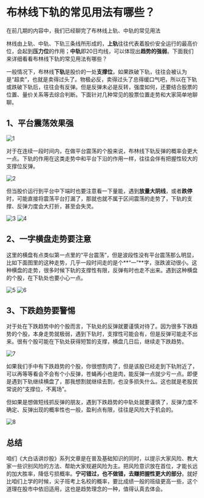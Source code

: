# 布林线下轨的常见用法有哪些？

在前几期的内容中，我们已经聊完了布林线上轨、中轨的常见用法

林线由上轨、中轨、下轨三条线所形成的，**上轨**往往代表着股价安全运行的最高价位，会起到**压力位**的作用；**中轨**即20日均线，可以体现出**趋势的强弱**。下面我们来详细看看布林线下轨的常见用法有哪些？

一般情况下，布林线**下轨**是股价的一处**支撑位**，如果跌破下轨，往往会被认为是“超卖”，也就是卖得过头了。物极必反，卖得过头了总得缓口气吧，所以在下轨或跌破下轨后，往往会有反弹。但是反弹未必是反转，强度如何，还要结合股票的位置、量价关系等去综合判断。下面针对几种常见的股票位置走势和大家简单地聊聊。

## 1、平台震荡效果强

![1](https://apicdn.app.gtja.com/baishitong/ZXZX/202109/fwb_images/473dbda7cf354f73a66c4df870803ef7.png)

对于在连续一段时间内，在做平台震荡的个股来说，布林线下轨反弹的概率会更大一点。下轨的作用在这类走势中和平台下沿的作用一样，往往会伴有把握性较大的支撑位反弹。

![2](https://apicdn.app.gtja.com/baishitong/ZXZX/202109/fwb_images/07d568482f3449879f67912ef0ed6e44.png)

但当股价运行到平台中下端时也要注意看一下量能，遇到**放量大阴线**，或者**跌停**时，可能直接将震荡平台打漏了，那就也就不属于区间震荡的走势了，下轨的支撑、反弹力度会大打折，甚至会失灵。

![3](https://apicdn.app.gtja.com/baishitong/ZXZX/202109/fwb_images/0aea0a5aec0a4b4bae866693125ededa.png)
![4](https://apicdn.app.gtja.com/baishitong/ZXZX/202109/fwb_images/8c72e68955814fbc880c00999ca68871.png)

## 2、一字横盘走势要注意

这里的横盘有点类似第一点里的“平台震荡”，但是波段性没有平台震荡那么明显，比如下面图里的这种走势，几乎一段时间走的是个**“一”**字，涨跌波动很小。这种横盘的走势，很多时候下轨的支撑性有限，反弹有时也走不出来。遇到这种横盘的个股，在下轨处也要小心一点。

![5](https://apicdn.app.gtja.com/baishitong/ZXZX/202109/fwb_images/d4a7ce21a75640e3a9d81eb98c066fc9.png)
![6](https://apicdn.app.gtja.com/baishitong/ZXZX/202109/fwb_images/07fa2bc52b904bb19bc7f0654744fe94.png)

## 3、下跌趋势要警惕

对于处在下跌趋势中的个股而言，下轨处的反弹就要谨慎对待了。因为很多下跌趋势的个股，本身走势就极弱，遇到下轨时，支撑性可能会有，但是反弹可能走不出来。很有个股可能在下轨处获得短暂的支撑，横盘几日后，继续走下跌趋势。

![7](https://apicdn.app.gtja.com/baishitong/ZXZX/202109/fwb_images/607d274efaa449559e2471315d4f513d.png)

如果我们手中有下跌趋势的个股，你很想割肉了，但是该股已经走到下轨附近了，可以再等等看会不会有个小反弹，苍蝇再小也是肉，能反弹一点就少亏一点。即便是遇到下轨继续横盘了，那我想割就继续去割，也没多损失什么。这也就是老股民常说的“支撑位，不离场”。

但如果是想做短线抓反弹的朋友，遇到下跌趋势的中轨处就要谨慎了，反弹力度不确定、反弹出现的概率性也一般，盈利点有限，往往是风险大于机会的。

![8](https://apicdn.app.gtja.com/baishitong/ZXZX/202109/fwb_images/69727b24362d46bbb5c253864cfdf13d.png)

## 总结

咱们《大白话讲炒股》系列文章是在普及基础知识的同时，以提示大家风险、教大家一些识别风险的方法、帮助大家规避风险为主。把风险意识放在首位，才能长远的加大胜率，降低亏损概率。**宁可错过，也不做错，去赚把握性更大的部分**。就好比咱们上学的时候，尖子班考上名校的概率，要比成绩一般的班级更高一些，这个道理在股市中依旧适用，这也是趋势理念的一种，值得认真去体会。
